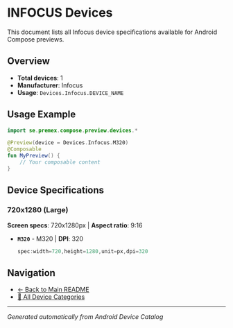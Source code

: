# INFOCUS Devices

This document lists all Infocus device specifications available for Android Compose previews.

## Overview

- **Total devices**: 1
- **Manufacturer**: Infocus
- **Usage**: `Devices.Infocus.DEVICE_NAME`

## Usage Example

```kotlin
import se.premex.compose.preview.devices.*

@Preview(device = Devices.Infocus.M320)
@Composable
fun MyPreview() {
    // Your composable content
}
```

## Device Specifications

### 720x1280 (Large)

**Screen specs**: 720x1280px | **Aspect ratio**: 9:16

- **`M320`** - M320 | **DPI**: 320
  ```kotlin
  spec:width=720,height=1280,unit=px,dpi=320
  ```

## Navigation

- [← Back to Main README](../../README.md)
- [📱 All Device Categories](../README.md)

---
*Generated automatically from Android Device Catalog*
